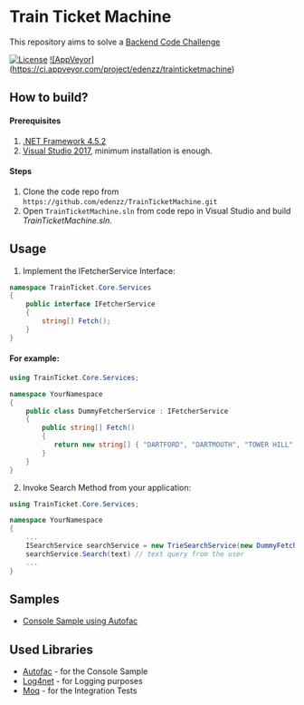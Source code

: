 # Train Ticket Machine

This repository aims to solve a [Backend Code Challenge](https://github.com/edenzz/TrainTicketMachine/blob/master/TruphoneBackendDevelopment-TrainTicketMachine%20v1.1.pdf)

[![License](https://img.shields.io/badge/licence-MIT-green.svg)](https://github.com/edenzz/TrainTicketMachine/blob/master/LICENSE)
[![AppVeyor]](https://ci.appveyor.com/api/projects/status/5x7h7x1siq089ckf?svg=true)(https://ci.appveyor.com/project/edenzz/trainticketmachine)

## How to build?
#### Prerequisites

1. [.NET Framework 4.5.2](https://www.microsoft.com/net/download/dotnet-framework-runtime/net452)
2. [Visual Studio 2017](https://www.visualstudio.com/downloads/), minimum installation is enough.

#### Steps
1. Clone the code repo from `https://github.com/edenzz/TrainTicketMachine.git`
2. Open `TrainTicketMachine.sln` from code repo in Visual Studio and build *TrainTicketMachine.sln*.

## Usage

1. Implement the IFetcherService Interface:

```C#
namespace TrainTicket.Core.Services
{
	public interface IFetcherService 
	{
		string[] Fetch();
	}
}
```	

#### For example:

```C#
using TrainTicket.Core.Services;

namespace YourNamespace
{
	public class DummyFetcherService : IFetcherService
	{
		public string[] Fetch()
		{
		   return new string[] { "DARTFORD", "DARTMOUTH", "TOWER HILL", "DERBY" };
		}
	}
}

```		  

2. Invoke Search Method from your application:

```C#
using TrainTicket.Core.Services;

namespace YourNamespace
{
	...
	ISearchService searchService = new TrieSearchService(new DummyFetcherService()); 
	searchService.Search(text) // text query from the user
	...
}
```		   
			   
## Samples

- [Console Sample using Autofac](https://github.com/edenzz/TrainTicketMachine/tree/master/TrainTicketMachine.Sample.Console)
			   
## Used Libraries

- [Autofac](https://autofac.org/) - for the Console Sample
- [Log4net](https://logging.apache.org/log4net/) - for Logging purposes
- [Moq](https://github.com/moq/moq) - for the Integration Tests